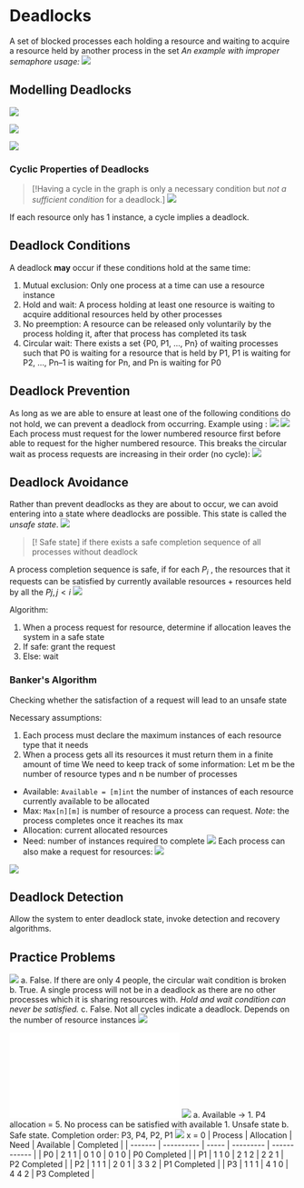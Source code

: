 # Deadlocks
A set of blocked processes each holding a resource and waiting to acquire a resource held by another process in the set
*An example with improper semaphore usage:*
![](https://i.imgur.com/HWi0UrR.png)
## Modelling Deadlocks
![](https://i.imgur.com/VsAUubR.png)

![](https://i.imgur.com/XRHpl5v.png)

![](https://i.imgur.com/DT0bS6m.png)
### Cyclic Properties of Deadlocks
> [!Having a cycle in the graph is only a necessary condition but *not a sufficient condition* for a deadlock.]
![](https://i.imgur.com/FIkraZH.png)

If each resource only has 1 instance, a cycle implies a deadlock.
## Deadlock Conditions
A deadlock **may** occur if these conditions hold at the same time:
1. Mutual exclusion: Only one process at a time can use a resource instance
2. Hold and wait: A process holding at least one resource is waiting to acquire additional resources held by other processes
3. No preemption: A resource can be released only voluntarily by the process holding it, after that process has completed its task
4. Circular wait: There exists a set {P0, P1, …, Pn} of waiting processes such that P0 is waiting for a resource that is held by P1, P1 is waiting for P2, …, Pn–1 is waiting for Pn, and Pn is waiting for P0
## Deadlock Prevention
As long as we are able to ensure at least one of the following conditions do not hold, we can prevent a deadlock from occurring.
Example using [](Notes/Process%20Synchronization.md#Dining%20Philosophers%7CDining%20Philosophers%20Problem):
![](https://i.imgur.com/6KG4dAv.png)
![](https://i.imgur.com/H79K3yy.png)
Each process must request for the lower numbered resource first before able to request for the higher numbered resource. This breaks the circular wait as process requests are increasing in their order (no cycle):
![](https://i.imgur.com/guwTUp1.png)
## Deadlock Avoidance
Rather than prevent deadlocks as they are about to occur, we can avoid entering into a state where deadlocks are possible. This state is called the *unsafe state*. 
![](https://i.imgur.com/0jvzJaO.png)

> [! Safe state]
>  if there exists a safe completion sequence of all processes without deadlock

A process completion sequence is safe, if for each $P_i$ , the resources that it requests can be satisfied by currently available resources + resources held by all the $Pj , j< i$
![](https://i.imgur.com/BM2vXln.png)

Algorithm:
1. When a process request for resource, determine if allocation leaves the system in a safe state
2. If safe: grant the request
3. Else: wait
### Banker's Algorithm
Checking whether the satisfaction of a request will lead to an unsafe state

Necessary assumptions:
1. Each process must declare the maximum instances of each resource type that it needs
2. When a process gets all its resources it must return them in a finite amount of time
We need to keep track of some information:
Let m be the number of resource types and n be number of processes
- Available: `Available = [m]int` the number of instances of each resource currently available to be allocated
- Max: `Max[n][m]` is number of resource a process can request. *Note*: the process completes once it reaches its max
- Allocation: current allocated resources
- Need: number of instances required to complete
![](https://i.imgur.com/tdiWbm8.png)
Each process can also make a request for resources:
![](https://i.imgur.com/mhB7FRp.png)

![](https://i.imgur.com/0LPoKIW.png)
## Deadlock Detection
Allow the system to enter deadlock state, invoke detection and recovery algorithms.
## Practice Problems
![](https://i.imgur.com/I4IuswX.png)
a. False. If there are only 4 people, the circular wait condition is broken
b. True. A single process will not be in a deadlock as there are no other processes which it is sharing resources with. *Hold and wait condition can never be satisfied.*
c. False. Not all cycles indicate a deadlock. Depends on the number of resource instances
![](https://i.imgur.com/oLMMgoT.png)

![Deadlocks 2022-09-18 10.53.26.excalidraw](Pics/Deadlocks%202022-09-18%2010.53.26.excalidraw.md)
![](https://i.imgur.com/2FgBtCS.png)
a. Available -> 1. P4 allocation = 5. No process can be satisfied with available 1. Unsafe state
b. Safe state. Completion order: P3, P4, P2, P1
![](https://i.imgur.com/z5mdNjh.png)
x = 0
| Process | Allocation | Need  | Available | Completed    |
| ------- | ---------- | ----- | --------- | ------------ |
| P0      | 2 1 1      | 0 1 0 | 0 1 0     | P0 Completed |
| P1      | 1 1 0      | 2 1 2 |  2 2 1    | P2 Completed |
| P2      | 1 1 1      | 2 0 1 |  3 3 2    | P1 Completed |
| P3      | 1 1 1      | 4 1 0 | 4 4 2     | P3 Completed             |
